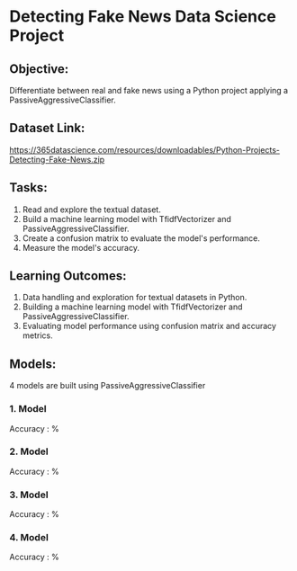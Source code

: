 # Detecting Fake News Data Science Project

## Objective: 
Differentiate between real and fake news using a Python project applying a PassiveAggressiveClassifier.

## Dataset Link: 
https://365datascience.com/resources/downloadables/Python-Projects-Detecting-Fake-News.zip

## Tasks:

1. Read and explore the textual dataset.
2. Build a machine learning model with TfidfVectorizer and PassiveAggressiveClassifier.
3. Create a confusion matrix to evaluate the model's performance.
4. Measure the model's accuracy.

## Learning Outcomes:

1. Data handling and exploration for textual datasets in Python.
2. Building a machine learning model with TfidfVectorizer and PassiveAggressiveClassifier.
3. Evaluating model performance using confusion matrix and accuracy metrics.

## Models:

4 models are built using PassiveAggressiveClassifier

### 1. Model
Accuracy : %
### 2. Model
Accuracy : %
### 3. Model
Accuracy : %
### 4. Model
Accuracy : %
